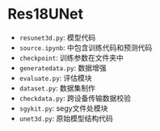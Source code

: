 # Res18UNet

- `resunet3d.py`: 模型代码
- `source.ipynb`: 中包含训练代码和预测代码
- `checkpoint`: 训练参数在文件夹中
- `generatedata.py`: 数据增强
- `evaluate.py`: 评估模块
- `dataset.py`: 数据集制作
- `checkdata.py`: 跨设备传输数据校验
- `sgykit.py`: segy文件处模块
- `unet3d.py`: 原始模型结构代码
